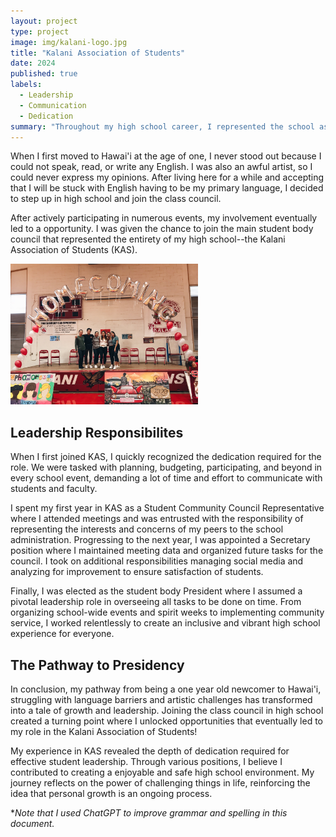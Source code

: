 ```yaml
---
layout: project
type: project
image: img/kalani-logo.jpg
title: "Kalani Association of Students"
date: 2024
published: true
labels:
  - Leadership
  - Communication
  - Dedication
summary: "Throughout my high school career, I represented the school as the student body president."
---
```


When I first moved to Hawai'i at the age of one, I never stood out because I could not speak, read, or write any English. I was also an awful artist, so I could never express my opinions. After living here for a while and accepting that I will be stuck with English having to be my primary language, I decided to step up in high school and join the class council. 

After actively participating in numerous events, my involvement eventually led to a opportunity. I was given the chance to join the main student body council that represented the entirety of my high school--the Kalani Association of Students (KAS).

<div class="text-center p-4">
  <img width="300px" src="../img/homecoming.JPG" class="img-thumbnail" >
</div>

## Leadership Responsibilites

When I first joined KAS, I quickly recognized the dedication required for the role. We were tasked with planning, budgeting, participating, and beyond in every school event, demanding a lot of time and effort to communicate with students and faculty. 

I spent my first year in KAS as a Student Community Council Representative where I attended meetings and was entrusted with the responsibility of representing the interests and concerns of my peers to the school administration. Progressing to the next year, I was appointed a Secretary position where I maintained meeting data and organized future tasks for the council. I took on additional responsibilities managing social media and analyzing for improvement to ensure satisfaction of students. 

Finally, I was elected as the student body President where I assumed a pivotal leadership role in overseeing all tasks to be done on time. From organizing school-wide events and spirit weeks to implementing community service, I worked relentlessly to create an inclusive and vibrant high school experience for everyone. 

## The Pathway to Presidency

In conclusion, my pathway from being a one year old newcomer to Hawai'i, struggling with language barriers and artistic challenges has transformed into a tale of growth and leadership. Joining the class council in high school created a turning point where I unlocked opportunities that eventually led to my role in the Kalani Association of Students!

My experience in KAS revealed the depth of dedication required for effective student leadership. Through various positions, I believe I contributed to creating a enjoyable and safe high school environment. My journey reflects on the power of challenging things in life, reinforcing the idea that personal growth is an ongoing process.


**Note that I used ChatGPT to improve grammar and spelling in this document.*
